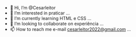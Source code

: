 - 👋 Hi, I’m @Cesarleitor
- 👀 I’m interested in praticar ...
- 🌱 I’m currently learning HTML e CSS ...
- 💞️ I’m looking to collaborate on experiência ...
- 📫 How to reach me e-mail cesarleitor2022@gmail.com ...

<!---
Cesarleitor/Cesarleitor is a ✨ special ✨ repository because its `README.md` (this file) appears on your GitHub profile.
You can click the Preview link to take a look at your changes.
--->
